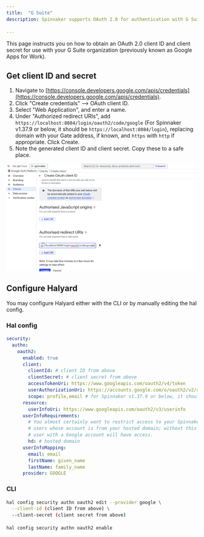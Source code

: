 ```yaml
---
title:  "G Suite"
description: Spinnaker supports OAuth 2.0 for authentication with G Suite.

---
```


This page instructs you on how to obtain an OAuth 2.0 client ID and client secret for use with your G Suite organization
(previously known as Google Apps for Work).

## Get client ID and secret
1. Navigate to [https://console.developers.google.com/apis/credentials](https://console.developers.google.com/apis/credentials).
2. Click "Create credentials" --> OAuth client ID.
3. Select "Web Application", and enter a name.
4. Under "Authorized redirect URIs", add `https://localhost:8084/login/oauth2/code/google` (For Spinnaker v1.37.9 or below, it should be `https://localhost:8084/login`), replacing domain with your Gate address,
 if known, and `https` with `http` if appropriate. Click Create.
5. Note the generated client ID and client secret. Copy these to a safe place.

![GCP console to create OAuth 2.0 client screenshot](gcp-oauth-client.png)


## Configure Halyard

You may configure Halyard either with the CLI or by manually editing the hal config.

### Hal config

```yaml
security:
  authn:
    oauth2:
      enabled: true
      client:
        clientId: # client ID from above
        clientSecret: # client secret from above
        accessTokenUri: https://www.googleapis.com/oauth2/v4/token
        userAuthorizationUri: https://accounts.google.com/o/oauth2/v2/auth
        scope: profile,email # for Spinnaker v1.37.9 or below, it should be "profile email" without double quotes
      resource:
        userInfoUri: https://www.googleapis.com/oauth2/v3/userinfo
      userInfoRequirements:
        # You almost certainly want to restrict access to your Spinnaker to
        # users whose account is from your hosted domain; without this any
        # user with a Google account will have access.
        hd: # hosted domain
      userInfoMapping:
        email: email
        firstName: given_name
        lastName: family_name
      provider: GOOGLE
```

### CLI
```bash
hal config security authn oauth2 edit --provider google \
  --client-id (client ID from above) \
  --client-secret (client secret from above)

hal config security authn oauth2 enable

```


